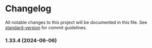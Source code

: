 # Changelog

All notable changes to this project will be documented in this file. See [standard-version](https://github.com/conventional-changelog/standard-version) for commit guidelines.

### 1.33.4 (2024-06-06)
